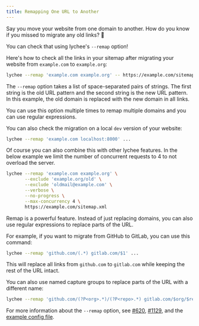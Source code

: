 ```yaml
---
title: Remapping One URL to Another
---
```


Say you move your website from one domain to another.
How do you know if you missed to migrate any old links? 🤔

You can check that using lychee's `--remap` option!

Here's how to check all the links in your sitemap after
migrating your website from `example.com` to `example.org`:

```bash
lychee --remap 'example.com example.org' -- https://example.com/sitemap.xml
```

The `--remap` option takes a list of space-separated pairs of strings.
The first string is the old URL pattern and the second string is the new URL pattern.
In this example, the old domain is replaced with the new domain in all links.

You can use this option multiple times to remap multiple domains and you can use
regular expressions.

You can also check the migration on a local `dev` version of your website:

```bash
lychee --remap 'example.com localhost:8000' ...
```

Of course you can also combine this with other lychee features.
In the below example we limit the number of concurrent requests to 4 to not
overload the server.

```bash
lychee --remap 'example.com example.org' \
       --exclude 'example.org/old' \
       --exclude 'oldmail@example.com' \
       --verbose \
       --no-progress \
       --max-concurrency 4 \
       https://example.com/sitemap.xml
```

Remap is a powerful feature.
Instead of just replacing domains, you can also use regular expressions to
replace parts of the URL.

For example, if you want to migrate from GitHub to GitLab, you can use this
command:

```bash
lychee --remap 'github.com/(.*) gitlab.com/$1' ...
```

This will replace all links from `github.com` to `gitlab.com` while keeping the
rest of the URL intact.

You can also use named capture groups to replace parts of the URL with a
different name:

```bash
lychee --remap 'github.com/(?P<org>.*)/(?P<repo>.*) gitlab.com/$org/$repo' ...
```

For more information about the `--remap` option, see [#620](https://github.com/lycheeverse/lychee/pull/620), [#1129](https://github.com/lycheeverse/lychee/issues/1129), and the [example config file](https://github.com/lycheeverse/lychee/blob/4d31fb777dc6ddb0f870336c0875c218c5014624/lychee.example.toml).
